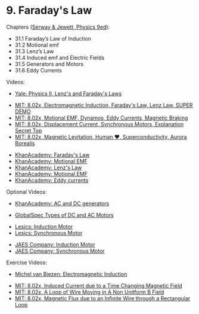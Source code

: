 # 9. Faraday's Law

Chapters ([Serway & Jewett, Physics 9ed](https://annas-archive.org/md5/076b2e7e2084a32914bcb8ca29d04f4d)):
- 31.1 Faraday’s Law of Induction
- 31.2 Motional emf
- 31.3 Lenz’s Law
- 31.4 Induced emf and Electric Fields
- 31.5 Generators and Motors
- 31.6 Eddy Currents

Videos:
- [Yale: Physics II, Lenz's and Faraday's Laws](https://www.youtube.com/watch?v=EYYNRubHIno&list=PLD07B2225BB40E582)
<!---->
- [MIT: 8.02x, Electromagnetic Induction, Faraday's Law, Lenz Law, SUPER DEMO](https://www.youtube.com/watch?v=nGQbA2jwkWI&list=PLyQSN7X0ro2314mKyUiOILaOC2hk6Pc3j)
- [MIT: 8.02x, Motional EMF, Dynamos, Eddy Currents, Magnetic Braking](https://www.youtube.com/watch?v=MzAPu_p2wI4&list=PLyQSN7X0ro2314mKyUiOILaOC2hk6Pc3j)
- [MIT: 8.02x, Displacement Current, Synchronous Motors, Explanation Secret Top](https://www.youtube.com/watch?v=3sP9kh4xtKo&list=PLyQSN7X0ro2314mKyUiOILaOC2hk6Pc3j)
- [MIT: 8.02x, Magnetic Levitation, Human ❤, Superconductivity, Aurora Borealis](https://www.youtube.com/watch?v=rLZLa-fyt1w&list=PLyQSN7X0ro2314mKyUiOILaOC2hk6Pc3j)
<!---->
- [KhanAcademy: Faraday's Law](https://www.khanacademy.org/science/in-in-class-12th-physics-india/in-in-electromagnetic-induction/x51bd77206da864f3:faraday-s-laws-of-induction/v/faradays-law-introduction)
- [KhanAcademy: Motional EMF](https://www.khanacademy.org/science/in-in-class-12th-physics-india/in-in-electromagnetic-induction/x51bd77206da864f3:motional-emf/v/emf-induced-in-rod-traveling-through-magnetic-field)
- [KhanAcademy: Lenz's Law](https://www.khanacademy.org/science/in-in-class-12th-physics-india/in-in-electromagnetic-induction/x51bd77206da864f3:lenz-s-law/v/lenzs-law)
- [KhanAcademy: Motional EMF](https://www.khanacademy.org/science/in-in-class-12th-physics-india/in-in-electromagnetic-induction/x51bd77206da864f3:motional-emf/v/emf-induced-in-rod-traveling-through-magnetic-field)
- [KhanAcademy: Eddy currents](https://www.khanacademy.org/science/in-in-class-12th-physics-india/in-in-electromagnetic-induction/x51bd77206da864f3:eddy-currents/v/eddy-currents-their-applications-how-to-reduce-them)

Optional Videos:
- [KhanAcademy: AC and DC generators ](https://www.khanacademy.org/science/in-in-class-12th-physics-india/in-in-electromagnetic-induction/x51bd77206da864f3:ac-generator/v/right-hand-generator-rule)
<!---->
- [GlobalSpec Types of DC and AC Motors](https://youtu.be/TFNlrXnIngY?si=Tv8shNY27bDo5WXk)
<!---->
- [Lesics: Induction Motor](https://www.youtube.com/watch?v=AQqyGNOP_3o)
- [Lesics: Synchronous Motor](https://www.youtube.com/watch?v=Vk2jDXxZIhs)
<!---->
- [JAES Company: Induction Motor](https://www.youtube.com/watch?v=EcbHEOIVGcg)
- [JAES Company: Synchronous Motor](https://www.youtube.com/watch?v=Tk3lNBSAgEg)

Exercise Videos:
- [Michel van Biezen: Electromagnetic Induction](https://www.youtube.com/playlist?list=PLX2gX-ftPVXV1z8nPIePOUk5WIGVYBzDy)
<!---->
- [MIT: 8.02x, Induced Current due to a Time Changing Magnetic Field](https://www.youtube.com/watch?v=Q7b1n583srI&list=PLyQSN7X0ro200pTRGPkPp4kBEzFrSbZ3c)
- [MIT: 8.02x, A Loop of Wire Moving in A Non Unitform B Field](https://www.youtube.com/watch?v=XxLdKwxsJqI&list=PLyQSN7X0ro200pTRGPkPp4kBEzFrSbZ3c)
- [MIT: 8.02x, Magnetic Flux due to an Infinite Wire through a Rectangular Loop](https://www.youtube.com/watch?v=BxiEV8v31pA&list=PLyQSN7X0ro200pTRGPkPp4kBEzFrSbZ3c)
